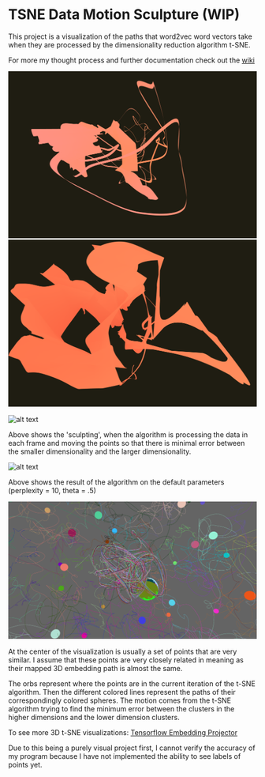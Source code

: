 #  TSNE Data Motion Sculpture (WIP)

This project is a visualization of the paths that word2vec word vectors take when they are processed by the dimensionality reduction algorithm t-SNE.

For more my thought process and further documentation check out the [wiki](https://github.com/snosenzo/TSNE-MotionSculpture/wiki)

![alt text](https://github.com/snosenzo/TSNE-MotionSculpture/blob/master/bin/data/t3.png "Motion Sculpting")
![alt text](https://github.com/snosenzo/TSNE-MotionSculpture/blob/master/bin/data/t2.png "Motion Sculpting")


![alt text](https://github.com/snosenzo/TSNE-MotionSculpture/blob/master/assets/motionsculpt50.gif "Motion Sculpting")

Above shows the 'sculpting', when the algorithm is processing the data in each frame and moving the points so that there is minimal error between the smaller dimensionality and the larger dimensionality.

![alt text](https://github.com/snosenzo/TSNE-MotionSculpture/blob/master/assets/outsmallerv1.gif "Exploring Animations")

Above shows the result of the algorithm on the default parameters (perplexity = 10, theta = .5)

![alt text](https://github.com/snosenzo/TSNE-MotionSculpture/blob/master/assets/centertsnefin.png "Center of visualization")

At the center of the visualization is usually a set of points that are very similar. I assume that these points are very closely related in meaning as their mapped 3D embedding path is almost the same.

The orbs represent where the points are in the current iteration of the t-SNE algorithm. Then the different colored lines represent the paths of their correspondingly colored spheres. The motion comes from the t-SNE algorithm trying to find the minimum error between the clusters in the higher dimensions and the lower dimension clusters.

To see more 3D t-SNE visualizations: [Tensorflow Embedding Projector](https://projector.tensorflow.org/)

Due to this being a purely visual project first, I cannot verify the accuracy of my program because I have not implemented the ability to see labels of points yet.

 

 
